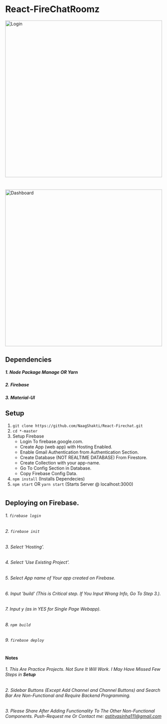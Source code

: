 # React-FireChatRoomz

<img src="https://i.ibb.co/B6WNwW2/01.png" alt="Login" width=500>

#

<img src="https://i.ibb.co/mSHNypb/02.png" alt="Dashboard" width=500>

## Dependencies
##### 1. Node Package Manage OR Yarn
##### 2. Firebase
##### 3. Material-UI

## Setup
1. `git clone https://github.com/NaagShakti/React-Firechat.git`
2. `cd *-master`
3. Setup Firebase
    - Login To firebase.google.com.
    - Create App (web app) with Hosting Enabled.
    - Enable Gmail Authentication from Authentication Section.
    - Create Database (NOT REALTIME DATABASE) From Firestore.
    - Create Collection with your app-name.
    - Go To Config Section in Database.
    - Copy Firebase Config Data.
4. `npm install` (Installs Dependecies)
5. `npm start` OR `yarn start` (Starts Server @ localhost:3000)
#
## Deploying on Firebase.
###### 1. `firebase login`
###### 2. `firebase init`
###### 3. Select 'Hosting'.
###### 4. Select 'Use Existing Project'.
###### 5. Select App name of Your app created on Firebase.
###### 6. Input 'build' (This is Critical step. If You Input Wrong Info, Go To Step 3.).
###### 7. Input y (as in YES for Single Page Webapp).
###### 8. `npm build`
###### 9. `firebase deploy`
#
#### Notes
###### 1. This Are Practice Projects. Not Sure It Will Work. I May Have Missed Few Steps in **Setup**
###### 2. Sidebar Buttons (Except Add Channel and Channel Buttons) and Search Bar Are Non-Functional and Require Backend Programming.
###### 3. Please Share After Adding Functionality To The Other Non-Functional Components. Push-Request me Or Contact me: astitvasinha111@gmail.com
